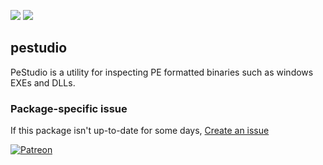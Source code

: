 [![](https://img.shields.io/chocolatey/v/pestudio?color=green&label=pestudio)](https://chocolatey.org/packages/pestudio) [![](https://img.shields.io/chocolatey/dt/pestudio)](https://chocolatey.org/packages/pestudio)

## pestudio
PeStudio is a utility for inspecting PE formatted binaries such as windows EXEs and DLLs.

### Package-specific issue
If this package isn't up-to-date for some days, [Create an issue](https://github.com/tunisiano187/Chocolatey-packages/issues/new/choose)

[![Patreon](https://cdn.jsdelivr.net/gh/tunisiano187/Chocolatey-packages@d15c4e19c709e7148588d4523ffc6dd3cd3c7e5e/icons/patreon.png)](https://www.patreon.com/bePatron?u=39585820)